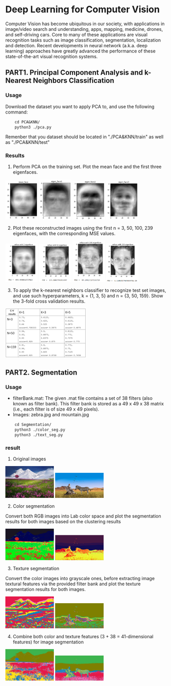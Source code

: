 # Deep Learning for Computer Vision
Computer Vision has become ubiquitous in our society, with applications in image/video search and understanding, apps, mapping, medicine, drones, and self-driving cars. Core to many of these applications are visual recognition tasks such as image classification, segmentation, localization and detection. Recent developments in neural network (a.k.a. deep learning) approaches have greatly advanced the performance of these state-of-the-art visual recognition systems.

## PART1. Principal Component Analysis and k-Nearest Neighbors Classification

### Usage
Download the dataset you want to apply PCA to, and use the following command:
```
    cd PCA&KNN/
    python3 ./pca.py
```
Remenber that you dataset should be located in "./PCA&KNN/train" as well as "./PCA&KNN/test"

### Results
1. Perform PCA on the training set. Plot the mean face and the first three eigenfaces.


<img src="https://github.com/PierreSue/Deep-Learning-for-Computer-Vision/blob/master/PCA%26KNN/eigenface/mean_face.PNG" width="20%" height="20%"> <img src="https://github.com/PierreSue/Deep-Learning-for-Computer-Vision/blob/master/PCA%26KNN/eigenface/eigenface_1.PNG" width="20%" height="20%"> <img src="https://github.com/PierreSue/Deep-Learning-for-Computer-Vision/blob/master/PCA%26KNN/eigenface/eigenface_2.PNG" width="20%" height="20%"> <img src="https://github.com/PierreSue/Deep-Learning-for-Computer-Vision/blob/master/PCA%26KNN/eigenface/eigenface_3.PNG" width="20%" height="20%">

2. Plot these reconstructed images using the first n = 3, 50, 100, 239 eigenfaces, with the corresponding MSE values.

<img src="https://github.com/PierreSue/Deep-Learning-for-Computer-Vision/blob/master/PCA%26KNN/reconstruction/eig3.PNG" width="20%" height="20%"> <img src="https://github.com/PierreSue/Deep-Learning-for-Computer-Vision/blob/master/PCA%26KNN/reconstruction/eig50.PNG" width="20%" height="20%"> <img src="https://github.com/PierreSue/Deep-Learning-for-Computer-Vision/blob/master/PCA%26KNN/reconstruction/eig100.PNG" width="20%" height="20%"> <img src="https://github.com/PierreSue/Deep-Learning-for-Computer-Vision/blob/master/PCA%26KNN/reconstruction/eig239.PNG" width="20%" height="20%">

3. To apply the k-nearest neighbors classifier to recognize test set images, and use such hyperparameters, k = {1, 3, 5} and n = {3, 50, 159}. Show the 3-fold cross validation results.

<img src="https://github.com/PierreSue/Deep-Learning-for-Computer-Vision/blob/master/PCA%26KNN/KNN-results.png" width="50%" height="50%">

## PART2. Segmentation

### Usage
* filterBank.mat: The given .mat file contains a set of 38 filters (also known as filter
bank). This filter bank is stored as a 49 x 49 x 38 matrix (i.e., each filter is of size 49 x
49 pixels).
* Images: zebra.jpg and mountain.jpg
```
    cd Segmentation/
    python3 ./color_seg.py
    python3 ./text_seg.py
```
### result
1. Original images

<img src="https://github.com/PierreSue/Deep-Learning-for-Computer-Vision/blob/master/Segmentation/mountain.jpg" width="30%" height="30%"> <img src="https://github.com/PierreSue/Deep-Learning-for-Computer-Vision/blob/master/Segmentation/zebra.jpg" width="30%" height="30%">

2. Color segmentation

Convert both RGB images into Lab color space and plot the segmentation results for both images based on the clustering results

<img src="https://github.com/PierreSue/Deep-Learning-for-Computer-Vision/blob/master/Segmentation/color_segmentation/Mountain.PNG" width="30%" height="30%"> <img src="https://github.com/PierreSue/Deep-Learning-for-Computer-Vision/blob/master/Segmentation/color_segmentation/Zebra.PNG" width="30%" height="30%">


3. Texture segmentation

Convert the color images into grayscale ones, before extracting image textural features via the provided filter bank and plot the texture segmentation results for both images.

<img src="https://github.com/PierreSue/Deep-Learning-for-Computer-Vision/blob/master/Segmentation/texture_segmentation/Mountain.jpg" width="30%" height="30%"> <img src="https://github.com/PierreSue/Deep-Learning-for-Computer-Vision/blob/master/Segmentation/texture_segmentation/Zebra.jpg" width="30%" height="30%">

4. Combine both color and texture features (3 + 38 = 41-dimensional features) for
image segmentation

<img src="https://github.com/PierreSue/Deep-Learning-for-Computer-Vision/blob/master/Segmentation/combined_segmentation/Mountain.jpg" width="30%" height="30%"> <img src="https://github.com/PierreSue/Deep-Learning-for-Computer-Vision/blob/master/Segmentation/combined_segmentation/Zebra.jpg" width="30%" height="30%">
